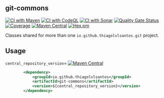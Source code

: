 ## git-commons

[![CI with Maven](https://github.com/thiagolvlsantos/git-commons/actions/workflows/maven.yml/badge.svg)](https://github.com/thiagolvlsantos/git-commons/actions/workflows/maven.yml)
[![CI with CodeQL](https://github.com/thiagolvlsantos/git-commons/actions/workflows/codeql.yml/badge.svg)](https://github.com/thiagolvlsantos/git-commons/actions/workflows/codeql.yml)
[![CI with Sonar](https://github.com/thiagolvlsantos/git-commons/actions/workflows/sonar.yml/badge.svg)](https://github.com/thiagolvlsantos/git-commons/actions/workflows/sonar.yml)
[![Quality Gate Status](https://sonarcloud.io/api/project_badges/measure?project=thiagolvlsantos_git-commons&metric=alert_status)](https://sonarcloud.io/dashboard?id=thiagolvlsantos_git-commons)
[![Coverage](https://sonarcloud.io/api/project_badges/measure?project=thiagolvlsantos_git-commons&metric=coverage)](https://sonarcloud.io/dashboard?id=thiagolvlsantos_git-commons)
[![Maven Central](https://maven-badges.herokuapp.com/maven-central/io.github.thiagolvlsantos/git-commons/badge.svg)](https://repo1.maven.org/maven2/io/github/thiagolvlsantos/git-commons/)
[![Hex.pm](https://img.shields.io/hexpm/l/plug.svg)](http://www.apache.org/licenses/LICENSE-2.0)



Classes shared for more than one `io.github.thiagolvlsantos.git` project.

## Usage

`central_repository_version`=
[![Maven Central](https://maven-badges.herokuapp.com/maven-central/io.github.thiagolvlsantos/git-commons/badge.svg)](https://repo1.maven.org/maven2/io/github/thiagolvlsantos/git-commons/)

```xml
		<dependency>
			<groupId>io.github.thiagolvlsantos</groupId>
			<artifactId>git-commons</artifactId>
			<version>${central_repository_version}</version>
		</dependency>
```
